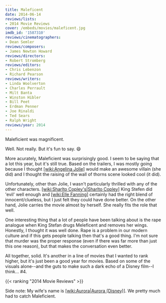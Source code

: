 ```yaml
---
title: Maleficent
date: 2014-06-14
reviews/lists:
- 2014 Movie Reviews
cover: /embeds/movies/maleficent.jpg
imdb_id: '1587310'
reviews/cinematographers:
- Dean Semler
reviews/composers:
- James Newton Howard
reviews/directors:
- Robert Stromberg
reviews/editors:
- Chris Lebenzon
- Richard Pearson
reviews/writers:
- Linda Woolverton
- Charles Perrault
- Milt Banta
- Winston Hibler
- Bill Peet
- Erdman Penner
- Joe Rinaldi
- Ted Sears
- Ralph Wright
reviews/year: 2014
---
```

Maleficient was magnificent.

<!--more-->

Well. Not really. But it's fun to say. :smile:

More acurately, Maleficient was surprisingly good. I seem to be saying that a lot this year, but it's still true. Based on the trailers, I was mostly going because I thought [[wiki:Angelina Jolie]]() would make an awesome villain (she did) and I thought the raising of the wall of thorns scene looked cool (it did).

Unfortunately, other than Jolie, I wasn't particularly thrilled with any of the other characters. [[wiki:Sharlto Copley's|Sharlto Copley]]() King Stefen did 'evil' well enough and [[wiki:Elle Fanning]]() certainly had the right blend of innocent/clueless, but I just felt they could have done better. On the other hand, Jolie carries the movie almost by herself. She really fits the role that well.

One interesting thing that a lot of people have been talking about is the rape analogue when King Stefan drugs Meleficent and removes her wings. Honestly, I thought it was well done. Rape is a problem in our modern culture and if this gets people talking then that's a good thing. I'm not sure that murder was the proper response (even if there was far more than just this one reason), but that makes the conversation even better.

All together, solid. It's another in a line of movies that I wanted to rank higher, but it's just been a good year for movies. Based on some of the visuals alone--and the guts to make such a dark echo of a Disney film--I think... #4.

{{< ranking "2014 Movie Reviews" >}}

Side note: My wife's name is [[wiki:Aurora|Aurora (Disney)]](). We pretty much had to catch Maleficient.